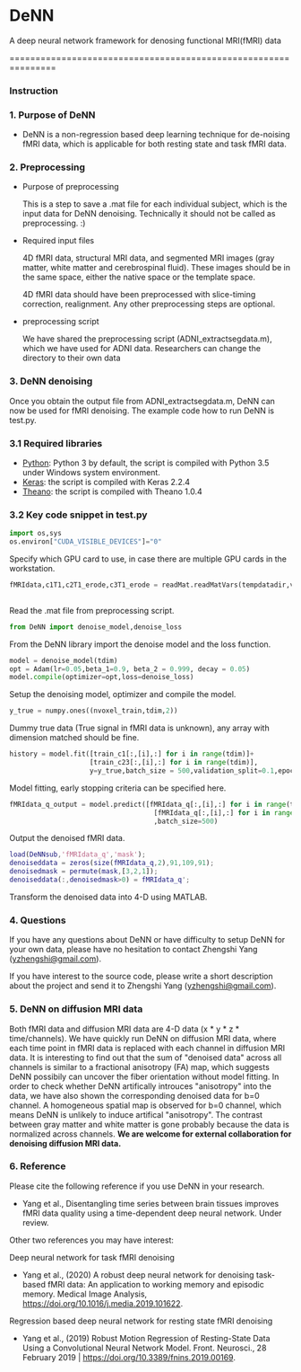 # DeNN
A deep neural network framework for denosing functional MRI(fMRI) data

===============================================================
### Instruction

### 1. Purpose of DeNN
- DeNN is a non-regression based deep learning technique for de-noising fMRI data, which is applicable for both resting state and task fMRI data.

### 2. Preprocessing
* Purpose of preprocessing

  This is a step to save a .mat file for each individual subject, which is the input data for DeNN denoising. Technically it should not be called as preprocessing. :)
* Required input files

  4D fMRI data, structural MRI data, and segmented MRI images (gray matter, white matter and cerebrospinal fluid). These images should be in the same space, either the native space or the template space.
  
  4D fMRI data should have been preprocessed with slice-timing correction, realignment. Any other preprocessing steps are optional.
* preprocessing script

  We have shared the preprocessing script (ADNI_extractsegdata.m), which we have used for ADNI data. Researchers can change the directory to their own data
### 3. DeNN denoising
Once you obtain the output file from ADNI_extractsegdata.m, DeNN can now be used for fMRI denoising. The example code how to run DeNN is test.py. 
### 3.1 Required libraries
- [Python](https://www.python.org/downloads/): Python 3 by default, the script is compiled with Python 3.5 under Windows system environment.
- [Keras](https://keras.io/): the script is compiled with Keras 2.2.4
- [Theano](http://deeplearning.net/software/theano/): the script is compiled with Theano 1.0.4
### 3.2 Key code snippet in test.py
```python
import os,sys
os.environ["CUDA_VISIBLE_DEVICES"]="0"
```
Specify which GPU card to use, in case there are multiple GPU cards in the workstation.

```python
fMRIdata,c1T1,c2T1_erode,c3T1_erode = readMat.readMatVars(tempdatadir,varname=('fMRIdata','c1T1','c2T1_erode',
                                                                               'c3T1_erode'))
```
Read the .mat file from preprocessing script.

```python
from DeNN import denoise_model,denoise_loss
```
From the DeNN library import the denoise model and the loss function.

```python
model = denoise_model(tdim)
opt = Adam(lr=0.05,beta_1=0.9, beta_2 = 0.999, decay = 0.05)
model.compile(optimizer=opt,loss=denoise_loss)
```
Setup the denoising model, optimizer and compile the model.

```python
y_true = numpy.ones((nvoxel_train,tdim,2))
```
Dummy true data (True signal in fMRI data is unknown), any array with dimension matched should be fine.

```python
history = model.fit([train_c1[:,[i],:] for i in range(tdim)]+
                    [train_c23[:,[i],:] for i in range(tdim)],
                    y=y_true,batch_size = 500,validation_split=0.1,epochs = epochs)  
```
Model fitting, early stopping criteria can be specified here.

```python
fMRIdata_q_output = model.predict([fMRIdata_q[:,[i],:] for i in range(tdim)]+
                                    [fMRIdata_q[:,[i],:] for i in range(tdim)]
                                    ,batch_size=500)
```
Output the denoised fMRI data.

```matlab
load(DeNNsub,'fMRIdata_q','mask');
denoiseddata = zeros(size(fMRIdata_q,2),91,109,91);
denoisedmask = permute(mask,[3,2,1]);
denoiseddata(:,denoisedmask>0) = fMRIdata_q';
```
Transform the denoised data into 4-D using MATLAB.

### 4. Questions
If you have any questions about DeNN or have difficulty to setup DeNN for your own data, please have no hesitation to contact Zhengshi Yang (yzhengshi@gmail.com).

If you have interest to the source code, please write a short description about the project and send it to Zhengshi Yang (yzhengshi@gmail.com).

### 5. DeNN on diffusion MRI data
Both fMRI data and diffusion MRI data are 4-D data (x * y * z * time/channels). We have quickly run DeNN on diffusion MRI data, where each time point in fMRI data is replaced with each channel in diffusion MRI data. It is interesting to find out that the sum of "denoised data" across all channels is similar to a fractional anisotropy (FA) map, which suggests DeNN possibily can uncover the fiber orientation without model fitting. In order to check whether DeNN artifically introuces "anisotropy" into the data, we have also shown the corresponding denoised data for b=0 channel. A homogeneous spatial map is observed for b=0 channel, which means DeNN is unlikely to induce artifical "anisotropy". The contrast between gray matter and white matter is gone probably because the data is normalized across channels. **We are welcome for external collaboration for denoising diffusion MRI data.**

### 6. Reference
Please cite the following reference if you use DeNN in your research.
* Yang et al., Disentangling time series between brain tissues improves fMRI data quality using a time-dependent deep neural network. Under review.

Other two references you may have interest:

Deep neural network for task fMRI denoising
* Yang et al., (2020) A robust deep neural network for denoising task-based fMRI data: An application to working memory and episodic memory. Medical Image Analysis, https://doi.org/10.1016/j.media.2019.101622.

Regression based deep neural network for resting state fMRI denoising
* Yang et al., (2019) Robust Motion Regression of Resting-State Data Using a Convolutional Neural Network Model. Front. Neurosci., 28 February 2019 | https://doi.org/10.3389/fnins.2019.00169.

